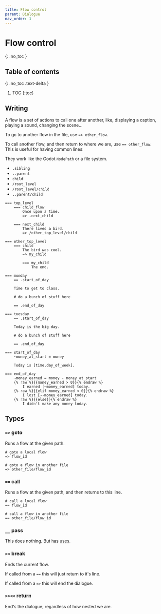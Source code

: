 ```yaml
---
title: Flow control
parent: Dialogue
nav_order: 1
---
```


# Flow control
{: .no_toc }

## Table of contents
{: .no_toc .text-delta }

1. TOC
{:toc}

## Writing

A flow is a set of actions to call one after another, like, displaying a caption, playing a sound, changing the scene...

To go to another flow in the file, use `=> other_flow`.

To call another flow, and then return to where we are, use `== other_flow`.  
This is useful for having common lines:

They work like the Godot `NodePath` or a file system.
- `.sibling`
- `..parent`
- `child`
- `/root_level`
- `/root_level/child`
- `..parent/child`
```
=== top_level
    === child_flow
        Once upon a time.
        => .next_child

    === next_child
        There lived a bird.
        => /other_top_level/child

=== other_top_level
    === child
        The bird was cool.
        => my_child

        === my_child
            The end.
```

```
=== monday
    == .start_of_day

    Time to get to class.

    # do a bunch of stuff here

    == .end_of_day

=== tuesday
    == .start_of_day

    Today is the big day.

    # do a bunch of stuff here

    == .end_of_day

=== start_of_day
    ~money_at_start = money

    Today is [time.day_of_week].

=== end_of_day
    ~money_earned = money - money_at_start
    {% raw %}{{money_earned > 0}}{% endraw %}
        I earned [~money_earned] today.
    {% raw %}{{elif money_earned < 0}}{% endraw %}
        I lost [~-money_earned] today.
    {% raw %}{{else}}{% endraw %}
        I didn't make any money today.
```

## Types

### `=>` goto
Runs a flow at the given path.

```
# goto a local flow
=> flow_id

# goto a flow in another file
=> other_file/flow_id
```

### `==` call
Runs a flow at the given path, and then returns to this line.

```
# call a local flow
== flow_id

# call a flow in another file
== other_file/flow_id
```

### `__` pass
This does nothing. But has [uses](#docs/lang/line_ids.md).

### `><` break
Ends the current flow.

If called from a `==` this will just return to it's line.

If called from a `=>` this will end the dialogue.

### `>><<` return
End's the dialogue, regardless of how nested we are.
